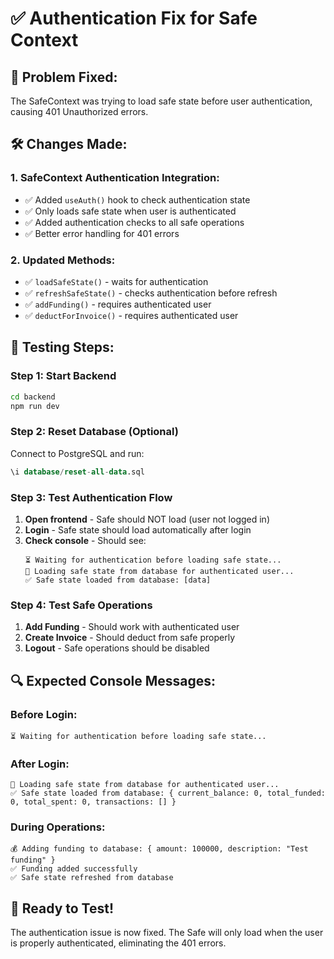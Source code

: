 # ✅ Authentication Fix for Safe Context

## 🔧 **Problem Fixed:**

The SafeContext was trying to load safe state before user authentication, causing 401 Unauthorized errors.

## 🛠️ **Changes Made:**

### 1. **SafeContext Authentication Integration:**

- ✅ Added `useAuth()` hook to check authentication state
- ✅ Only loads safe state when user is authenticated
- ✅ Added authentication checks to all safe operations
- ✅ Better error handling for 401 errors

### 2. **Updated Methods:**

- ✅ `loadSafeState()` - waits for authentication
- ✅ `refreshSafeState()` - checks authentication before refresh
- ✅ `addFunding()` - requires authenticated user
- ✅ `deductForInvoice()` - requires authenticated user

## 🧪 **Testing Steps:**

### Step 1: Start Backend

```bash
cd backend
npm run dev
```

### Step 2: Reset Database (Optional)

Connect to PostgreSQL and run:

```sql
\i database/reset-all-data.sql
```

### Step 3: Test Authentication Flow

1. **Open frontend** - Safe should NOT load (user not logged in)
2. **Login** - Safe state should load automatically after login
3. **Check console** - Should see:
   ```
   ⏳ Waiting for authentication before loading safe state...
   🔄 Loading safe state from database for authenticated user...
   ✅ Safe state loaded from database: [data]
   ```

### Step 4: Test Safe Operations

1. **Add Funding** - Should work with authenticated user
2. **Create Invoice** - Should deduct from safe properly
3. **Logout** - Safe operations should be disabled

## 🔍 **Expected Console Messages:**

### Before Login:

```
⏳ Waiting for authentication before loading safe state...
```

### After Login:

```
🔄 Loading safe state from database for authenticated user...
✅ Safe state loaded from database: { current_balance: 0, total_funded: 0, total_spent: 0, transactions: [] }
```

### During Operations:

```
💰 Adding funding to database: { amount: 100000, description: "Test funding" }
✅ Funding added successfully
✅ Safe state refreshed from database
```

## 🚀 **Ready to Test!**

The authentication issue is now fixed. The Safe will only load when the user is properly authenticated, eliminating the 401 errors.
